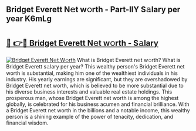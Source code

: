 ## Bridget Everett N𝚎t w𝚘rth - Part-lIY S𝚊lary per year K6mLg

# <h2><a href="http://gc3kpv7.nevu.top/?p=Bridget+Everett">🔗 👉🔴 Bridget Everett N𝚎t w𝚘rth - S𝚊lary</a></h2>

[![Bridget Everett N𝚎t W𝚘rth](https://i.imgur.com/Oavwk0R.jpeg)](http://gc3kpv7.nevu.top/?p=Bridget+Everett)
What is Bridget Everett n𝚎t w𝚘rth? What is Bridget Everett s𝚊lary per year?
This wealthy person's Bridget Everett net worth is substantial, making him one of the wealthiest individuals in his industry. His yearly earnings are significant, but they are overshadowed by Bridget Everett net worth, which is believed to be more substantial due to his diverse business interests and valuable real estate holdings. This prosperous man, whose Bridget Everett net worth is among the highest globally, is celebrated for his business acumen and financial brilliance. With a Bridget Everett net worth in the billions and a notable income, this wealthy person is a shining example of the power of tenacity, dedication, and financial wisdom.
